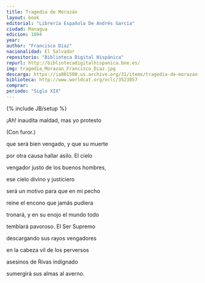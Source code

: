 ```yaml
---
title: Tragedia de Morazán
layout: book
editorial: "Librería Española De Andrés García"
ciudad: Managua
edicion: 1894
year: 
author: "Francisco Díaz"
nacionalidad: El Salvador
repositorio: "Biblioteca Digital Hispánica"
repurl: http://bibliotecadigitalhispanica.bne.es/
img: tragedia_Morazan_Francisco_Diaz.jpg
descarga: https://ia801500.us.archive.org/31/items/tragedia-de-morazan-francisco-morazan_202012/Tragedia%20de%20Morazan%20-%20Francisco%20Diaz.pdf
biblioteca: http://www.worldcat.org/oclc/3523857
comprar: 
periodo: "Siglo XIX"
---
```

{% include JB/setup %}

¡Ah! inaudita maldad, mas yo protesto 
 
(Con furor.)
 
que será bien vengado, y que su muerte
 
por otra causa hallar asilo. El cielo
 
vengador justo de los buenos hombres,
 
ese cielo divino y justiciero

será un motivo para que en mi pecho
 
reine el encono que jamás pudiera
 

tronará, y en su enojo el mundo todo
 
temblará pavoroso. El Ser Supremo
 
descargando sus rayos vengadores
 
en la cabeza vil de los perversos
 
asesinos de Rivas indignado
 
sumergirá sus almas al averno.

